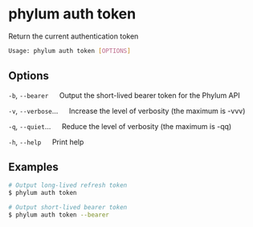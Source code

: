 # phylum auth token

Return the current authentication token

```sh
Usage: phylum auth token [OPTIONS]
```

## Options

`-b`, `--bearer`
&emsp; Output the short-lived bearer token for the Phylum API

`-v`, `--verbose`...
&emsp; Increase the level of verbosity (the maximum is -vvv)

`-q`, `--quiet`...
&emsp; Reduce the level of verbosity (the maximum is -qq)

`-h`, `--help`
&emsp; Print help

## Examples

```sh
# Output long-lived refresh token
$ phylum auth token

# Output short-lived bearer token
$ phylum auth token --bearer
```
